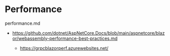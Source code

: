 # Performance

performance.md

*   https://github.com/dotnet/AspNetCore.Docs/blob/main/aspnetcore/blazor/webassembly-performance-best-practices.md

    *   https://grpcblazorperf.azurewebsites.net/